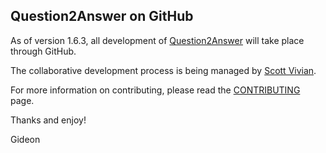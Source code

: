 Question2Answer on GitHub
-------------------------

As of version 1.6.3, all development of [Question2Answer] will take place through GitHub.

The collaborative development process is being managed by [Scott Vivian].

For more information on contributing, please read the [CONTRIBUTING] page.

Thanks and enjoy!

Gideon


[Question2Answer]: http://www.question2answer.org/
[Scott Vivian]: http://www.question2answer.org/qa/user/Scott
[CONTRIBUTING]: https://github.com/q2a/question2answer/blob/master/CONTRIBUTING.md
